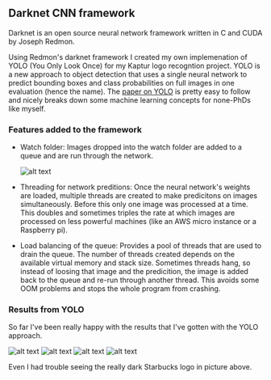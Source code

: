 Darknet CNN framework
 ---
 Darknet is an open source neural network framework written in C and CUDA by Joseph Redmon.
 
Using Redmon's darknet framework I created my own implemenation of YOLO (You Only Look Once) for my Kaptur logo recogntion project. YOLO is a new approach to object detection that uses a single neural network to predict bounding boxes and class probabilities on full images in one evaluation (hence the name). The [paper on YOLO](https://arxiv.org/pdf/1506.02640.pdf) is pretty easy to follow and nicely breaks down some machine learning concepts for none-PhDs like myself. 

### Features added to the framework
* Watch folder: Images dropped into the watch folder are added to a queue and are run through the network. 

     ![alt text](https://preview.ibb.co/ciHfFQ/cmdLine.png)

* Threading for network preditions: Once the neural network's weights are loaded, multiple threads are created to make predicitons on images simultaneously. Before this only one image was processed at a time. This doubles and sometimes triples the rate at which images are processed on less powerful machines (like an AWS micro instance or a Raspberry pi).  

* Load balancing of the queue: Provides a pool of threads that are used to drain the queue. The number of threads created depends on the available virtual memory and stack size. Sometimes threads hang, so instead of loosing that image and the predicition, the image is added back to the queue and re-run through another thread. This avoids some OOM problems and stops the whole program from crashing.

### Results from YOLO

So far I've been really happy with the results that I've gotten with the YOLO approach. 
    
   ![alt text](https://preview.ibb.co/mYX0h5/20214229_1523254754385132_1723726012614705152_n_prediction.png)
   ![alt text](https://preview.ibb.co/crpVh5/20214007_1620378241366769_1436966993474355200_n_prediction.png)
   ![alt text](https://preview.ibb.co/d7k325/starbucks3_prediction.png)
   ![alt text](https://preview.ibb.co/hsgt25/20214298_1921053248159208_549290724764418048_n_prediction.png)

Even I had trouble seeing the really dark Starbucks logo in picture above.

